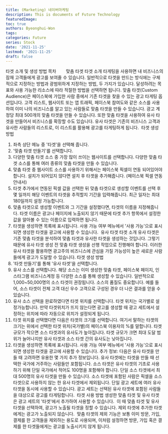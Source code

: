```yaml
---
title: (Marketing) 네이버마케팅
description: This is documents of Future Technology
featuredImage: 
toc: true
authors: Byeonghui-Won
tags:
categories: Future
series: Stock
date: '2021-11-25'
lastmod: '2021-11-25'
draft: false
---
```


타겟 소개 및 생성 방법
목차
​​
​​
​​
​​
​​
​​
​​
맞춤 타겟
타겟 소개
타게팅을 사용하면 내 비즈니스의 잠재 고객들에게 광고를 보여줄 수 있습니다. 일반적으로 타겟을 만드는 방식에는 구체적으로 지정하는 방법과 광범위하게 지정하는 방법, 두 가지가 있습니다. 달성하려는 목표와 사용 가능한 리소스에 따라 적절한 방법을 선택하면 됩니다.
맞춤 타겟(Custom Audience)은 페이스북에 가입한 사람 중에서 기존 타겟을 찾을 수 있는 광고 타게팅 옵션입니다.
고객 리스트, 웹사이트 또는 앱 트래픽, 페이스북 참여도와 같은 소스를 사용하여 이미 나의 비즈니스를 알고 있는 사람들로 맞춤 타겟을 만들 수 있습니다. 광고 계정당 최대 500개의 맞춤 타겟을 만들 수 있습니다.
또한 맞춤 타겟을 사용하여 유사 타겟을 만들어서 비즈니스를 확장할 수도 있습니다. 유사 타겟은 기존의 비즈니스 고객과 유사한 사람들의 리스트로, 이 리스트를 활용해 광고를 타게팅하게 됩니다.
​
타겟 생성 방법
1. 좌측 상단 메뉴 중 '타겟'을 선택해 줍니다. 
​
2. '맞춤 타겟 만들기'를 선택합니다.
​
3. 다양한 맞춤 타겟 소스 중 가장 많이 쓰이는 웹사이트를 선택합니다. 다양한 맞춤 타겟 소스를 통해 여러 종류의 맞춤 타겟을 만들 수 있습니다.
​
4. 맞춤 타겟 중 웹사이트 소스를 사용하기 위해서는 페이스북 픽셀이 연동 되어있어야 합니다. 설치가 되어있지 않다면 설치 후 타겟을 추가해줍니다. (페이스북 픽셀 연동 안내서)
​
5. 타겟 추가에서 연동된 픽셀 값을 선택한 뒤 맞춤 타겟으로 생성할 이벤트를 선택 후 몇 일까지 해당 이벤트의 타겟을 추적할지 기간을 입력해줍니다. 최근 일자는 최대 180일까지 설정 가능합니다.
​
6. 맞춤 타겟으로 생성할 이벤트와 그 기간을 설정했다면, 타겟의 이름을 지정해줍니다. 타겟 이름은 광고나 페이지에 노출되지 않기 때문에 타겟 추가 항목에서 설정한 값을 알아볼 수 있는 이름으로 입력하면 됩니다. 
​
7. 타겟을 생성하면 목록에 표시됩니다. 사용 가능 여부 메뉴에서 '사용 가능'으로 표시되면 생성한 타겟을 광고에 사용할 수 있습니다.
​
유사 타겟
타겟 소개
유사 타겟은 기존 맞춤 타겟을 분석하여 맞춤 타겟과 유사한 타겟을 생성하는 것입니다. 그렇기 때문에 유사 타겟 생성 전 맞춤 타겟 생성을 선행 작업으로 진행해야 합니다.
이러한 유사 타겟을 활용하면 광고주의 비즈니스에 관심을 가질 가능성이 높은 새로운 사람들에게 광고가 도달할 수 있습니다.
타겟 생성 방법
1. '타겟 만들기'를 통해 '유사 타겟'을 선택합니다.
​
2. 유사 소스를 선택합니다. 해당 소스는 이미 생성한 맞춤 타겟, 페이스북 페이지, 인스타그램 비즈니스계정 등 다양한 소스를 통해 생성할 수 있습니다.
일반적으로 1,000~50,000명의 소스 타겟이 권장됩니다. 소스의 품질도 중요합니다. 예를 들어, 소스 타겟이 전체 고객 대신 우수 고객으로 구성된 경우 더 나은 결과를 얻을 수 있습니다.
​
3. 유사 소스 선택을 완료하였다면 타겟 위치를 선택합니다. 타겟 위치는 국가별로 설정가능합니다. 만약 타겟위치가 뜨지 않는다면 광고를 생성할 때 광고 세트에서 설정하는 위치에 따라 자동으로 위치가 설정되게 됩니다.
​
4. 타겟 위치를 선택했다면 다음은 타겟의 크기를 선택합니다. 여기서 말하는 타겟의 크기는 위에서 선택한 타겟 위치(국가별)의 페이스북 이용자의 %를 말합니다. 
타겟 규모가 작으면 소스 타겟과의 유사도가 높아집니다. 타겟 규모가 크면 최대 도달 범위가 늘어나지만 유사 타겟과 소스 타겟 간의 유사도는 낮아집니다.
​
5. 타겟을 생성하면 목록에 표시됩니다. 사용 가능 여부 메뉴에서 '사용 가능'으로 표시되면 생성한 타겟을 광고에 사용할 수 있습니다.
추가 정보:
다음은 유사 타겟을 만들 때 고려하면 유용한 몇 가지 추가 정보입니다.
유사 타겟에는 타겟을 만들 때 선택한 국가에 거주하는 사람들만 포함됩니다.
소스 타겟은 유사 타겟의 기초로 사용하기 위해 단일 국가에서 적어도 100명을 포함해야 합니다.
단일 소스 타겟에서 최대 500명의 유사 타겟을 만들 수 있습니다.
소스 타겟에 포함된 사람은 픽셀을 소스 타겟으로 사용하지 않는 한 유사 타겟에서 제외됩니다.
단일 광고 세트에 여러 유사 타겟을 동시에 사용할 수 있습니다. 광고 세트는 선택된 유사 타겟에 포함된 사람들을 대상으로 광고를 타게팅합니다.
​
타겟 사용 방법
생성한 맞춤 타겟 및 유사 타겟은 광고 세트의 '타겟'에서 추가하여 사용할 수 있습니다. 
​
이 때 맞춤 타겟 및 유사 타겟을 선택하여, 광고가 노출될 타겟을 정할 수 있습니다.
​
제외 타겟에 추가한 타겟에게는 광고가 노출되지 않습니다.
​
맞춤 타겟의 제외 기능은 보통 이미 방문, 가입, 결제를 한 고객들을 제외하는 용도로 사용되며, 이처럼 설정하면 방문, 가입 혹은 결제를 한 타겟들에게는 광고를 노출시키지 않게 됩니다.
